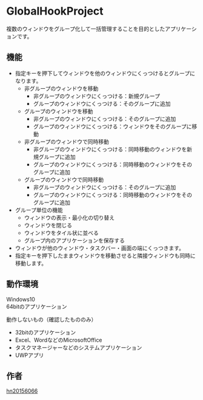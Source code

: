 # GlobalHookProject
複数のウィンドウをグループ化して一括管理することを目的としたアプリケーションです。

## 機能
+ 指定キーを押下してウィンドウを他のウィンドウにくっつけるとグループになります。  
    + 非グループのウィンドウを移動
	    + 非グループのウィンドウにくっつける：新規グループ
		+ グループのウィンドウにくっつける：そのグループに追加
	+ グループのウィンドウを移動
	    + 非グループのウィンドウにくっつける：そのグループに追加
		+ グループのウィンドウにくっつける：ウィンドウをそのグループに移動
	+ 非グループのウィンドウで同時移動
	    + 非グループのウィンドウにくっつける：同時移動のウィンドウを新規グループに追加
		+ グループのウィンドウにくっつける：同時移動のウィンドウをそのグループに追加
	+ グループのウィンドウで同時移動
	    + 非グループのウィンドウにくっつける：そのグループに追加
		+ グループのウィンドウにくっつける：同時移動のウィンドウをそのグループに追加
+ グループ単位の機能  
    + ウィンドウの表示・最小化の切り替え  
    + ウィンドウを閉じる  
    + ウィンドウをタイル状に並べる  
    + グループ内のアプリケーションを保存する  
+ ウィンドウが他のウィンドウ・タスクバー・画面の端にくっつきます。  
+ 指定キーを押下したままウィンドウを移動させると隣接ウィンドウも同時に移動します。  

## 動作環境
Windows10  
64bitのアプリケーション 

動作しないもの（確認したもののみ）  
+ 32bitのアプリケーション  
+ Excel、WordなどのMicrosoftOffice  
+ タスクマネージャーなどのシステムアプリケーション  
+ UWPアプリ  

## 作者

[hn20156066](https://github.com/hn20156066)
